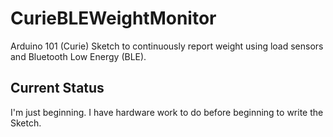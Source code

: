 # CurieBLEWeightMonitor
Arduino 101 (Curie) Sketch to continuously report weight using load sensors and Bluetooth Low Energy (BLE).
## Current Status
I'm just beginning. I have hardware work to do before beginning to write the Sketch.
